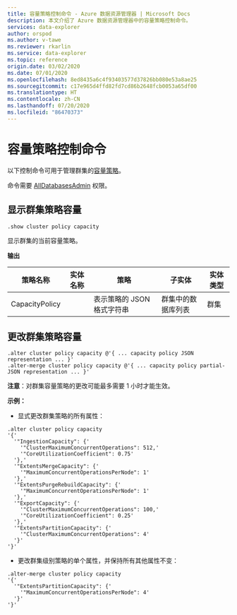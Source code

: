 ```yaml
---
title: 容量策略控制命令 - Azure 数据资源管理器 | Microsoft Docs
description: 本文介绍了 Azure 数据资源管理器中的容量策略控制命令。
services: data-explorer
author: orspod
ms.author: v-tawe
ms.reviewer: rkarlin
ms.service: data-explorer
ms.topic: reference
origin.date: 03/02/2020
ms.date: 07/01/2020
ms.openlocfilehash: 8ed8435a6c4f93403577d37826bb080e53a8ae25
ms.sourcegitcommit: c17e965d4ffd82fd7cd86b2648fcb0053a65df00
ms.translationtype: HT
ms.contentlocale: zh-CN
ms.lasthandoff: 07/20/2020
ms.locfileid: "86470373"
---
```

# <a name="capacity-policy-control-commands"></a>容量策略控制命令

以下控制命令可用于管理群集的[容量策略](../management/capacitypolicy.md)。

命令需要 [AllDatabasesAdmin](../management/access-control/role-based-authorization.md) 权限。

## <a name="show-cluster-policy-capacity"></a>显示群集策略容量

```kusto
.show cluster policy capacity
```

显示群集的当前容量策略。

**输出**

| 策略名称    | 实体名称 | 策略                                           | 子实体                       | 实体类型 |
| -------------- | ----------- | ------------------------------------------------ | ------------------------------------ | ----------- |
| CapacityPolicy |             | 表示策略的 JSON 格式字符串 | 群集中的数据库列表 | 群集     |

## <a name="alter-cluster-policy-capacity"></a>更改群集策略容量

```kusto
.alter cluster policy capacity @'{ ... capacity policy JSON representation ... }'
.alter-merge cluster policy capacity @'{ ... capacity policy partial-JSON representation ... }'
```

**注意**：对群集容量策略的更改可能最多需要 1 小时才能生效。

**示例：**

- 显式更改群集策略的所有属性：

```kusto
.alter cluster policy capacity
'{'
  '"IngestionCapacity": {'
    '"ClusterMaximumConcurrentOperations": 512,'
    '"CoreUtilizationCoefficient": 0.75'
  '},'
  '"ExtentsMergeCapacity": {'
    '"MaximumConcurrentOperationsPerNode": 1'
  '},'
  '"ExtentsPurgeRebuildCapacity": {'
    '"MaximumConcurrentOperationsPerNode": 1'
  '},'
  '"ExportCapacity": {'
    '"ClusterMaximumConcurrentOperations": 100,'
    '"CoreUtilizationCoefficient": 0.25'
  '},'
  '"ExtentsPartitionCapacity": {'
    '"ClusterMaximumConcurrentOperations": 4'
  '}'
'}'
```

- 更改群集级别策略的单个属性，并保持所有其他属性不变：

```kusto
.alter-merge cluster policy capacity
'{'
  '"ExtentsPartitionCapacity": {'
    '"MaximumConcurrentOperationsPerNode": 4'
  '}'
'}'
```
